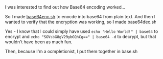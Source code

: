 I was interested to find out how Base64 encoding worked... 

So I made [base64enc.sh](https://github.com/Blyzz616/base64-Encoder/blob/main/base64enc.sh) to enocde into base64 from plain text.
And then I wanted to verify that the encryption was working, so I made base64dec.sh

Yes - I know that I could simply have used `echo "Hello World!" | base64` to encrypt and `echo "SGVsbG8gV29ybGQhCg==" | base64 -d` to decrypt, but that wouldn't have been as much fun.

Then, because I'm a ocmpletionist, I put them together in base.sh

